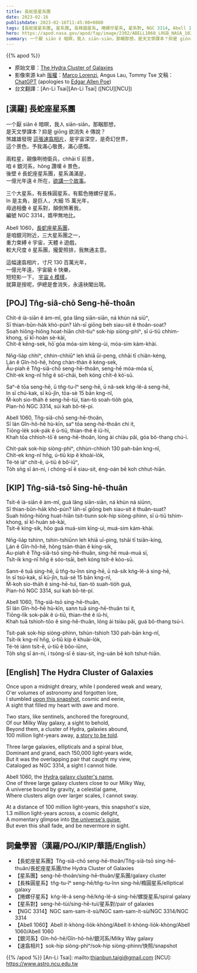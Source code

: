 ```yaml
---
title: 長蛇座星系團
date: 2023-02-16
publishdate: 2023-02-16T11:45:00+0800
tags: [長蛇座星系團, 星系團, 長株圓星系, 捲螺仔星系, 星系對, NGC 3314, Abell 1060, 銀河系, 速翕相片]
hero: https://apod.nasa.gov/apod/fap/image/2302/ABELL1060_LRGB_NASA_1024.jpg
summary: 一个厭 siān ê 暗暝，我人 siān-siān，那睏那想，是天文學課本？抑是 giōng 欲消失 ê 傳說？
---
```


{{% apod %}}

- 原始文章：[The Hydra Cluster of Galaxies](https://apod.nasa.gov/apod/ap230216.html)
- 影像來源 kah [版權][copyright]：[Marco Lorenzi](https://www.glitteringlights.com/), Angus Lau, Tommy Tse
文稿：[ChatGPT](https://openai.com/blog/chatgpt/) (apologies to [Edgar Allen Poe](https://www.poets.org/poet/edgar-allan-poe))
- 台文翻譯：[An-Li Tsai][An-Li Tsai] ([NCU][NCU])

## [漢羅] 長蛇座星系團
一个厭 siān ê 暗暝，我人 siān-siān，那睏那想，  
是天文學課本？抑是 giōng 欲消失 ê 傳說？  
煞雄雄發現 [這張速翕相片][upon this snapshot]，是宇宙深空，是奇幻世界，  
這个景色，予我滿心敬畏，滿心感慨。

兩粒星，親像咧徛衛兵，chhāi tī 前景，  
咱 ê 銀河系，hŏng 讚嘆 ê 景色，  
後壁 ê 長蛇座星系團，星系滿滿是，  
一億光年遠 ê 所在，[欲講一个故事][a story to be told]。

三个大星系，有長株圓星系，有藍色捲螺仔星系，  
In 是主角，是巨人，大細 15 萬光年，  
毋過相疊 ê 星系對，顛倒煞著我，  
編號 NGC 3314，媠甲無地比。

Abell 1060，[長蛇座星系團][Hydra galaxy cluster's name]，  
是咱銀河附近，三大星系團之一，  
重力束縛 ê 宇宙，天體 ê 遊戲，  
較大尺度 ê 星系團，攏愛照排，我無通主意。

這幅速翕相片，寸尺 130 百萬光年，  
一億光年遠，宇宙級 ê 快樂，  
短短影一下， [宇宙 ê 模樣][the universe's guise]，  
就算是按呢，伊總是會消失，永遠袂閣出現。

## [POJ] Tn̂g-siâ-chō Seng-hē-thoân
Chi̍t-ê ià-siān ê àm-mî, góa lâng siān-siān, ná khùn ná siūⁿ,  
Sī thian-bûn-ha̍k khò-pún? Ia̍h-sī giōng beh siau-sit ê thoân-soat?  
Soah hiông-hiông hoat-hiān chit-tiuⁿ sok-hip siòng-phìⁿ, sī ú-tiū chhim-khong, sī kî-hoàn sè-kài,  
Chit-ê kéng-sek, hō͘ góa móa-sim kèng-ùi, móa-sim kám-khài.

Nn̄g-lia̍p chhiⁿ, chhin-chhiūⁿ leh khiā ūi-peng, chhāi tī chiân-kéng,  
Lán ê Gîn-hô-hē, hŏng chàn-thàn ê kéng-sek,  
Āu-piah ê Tn̂g-siâ-chō seng-hē-thoân, seng-hē móa-móa sī,  
Chi̍t-ek kng-nî hn̄g ê só͘-chāi, beh kóng chi̍t-ê kò͘-sū.

Saⁿ-ê tōa seng-hē, ū tn̂g-tu-îⁿ seng-hē, ū nâ-sek kńg-lê-á seng-hē,  
In sī chú-kak, sī kū-jîn, tōa-sè 15 bān kng-nî,  
M̄-koh sio-tha̍h ê seng-hē-tùi, tian-tò soah-tio̍h góa,  
Pian-hō NGC 3314, súi kah bô-tè-pí.

Abell 1060, Tn̂g-siâ-chō seng-hē-thoân,  
Sī lán Gîn-hô-hē hù-kīn, saⁿ tōa seng-hē-thoân chi it,  
Tiōng-le̍k sok-pa̍k ê ú-tiū, thian-thé ê iû-hì,  
Khah tōa chhioh-tō͘ ê seng-hē-thoân, lóng ài chiàu pâi, góa bô-thang chú-ì.

Chit-pak sok-hip siòng-phìⁿ, chhùn-chhioh 130 pah-bān kng-nî,  
Chi̍t-ek kng-nî hn̄g, ú-tiū kip ê khoài-lo̍k,  
Té-té iáⁿ chi̍t-ē, ú-tiū ê bô͘-iūⁿ,  
To̍h sǹg sī án-ni, i chóng-sī ē siau-sit, éng-oán bē koh chhut-hiān.

## [KIP] Tn̂g-siâ-tsō Sing-hē-thuân
Tsi̍t-ê ià-siān ê àm-mî, guá lâng siān-siān, ná khùn ná siūnn,  
Sī thian-bûn-ha̍k khò-pún? Ia̍h-sī giōng beh siau-sit ê thuân-suat?  
Suah hiông-hiông huat-hiān tsit-tiunn sok-hip siòng-phìnn, sī ú-tiū tshim-khong, sī kî-huàn sè-kài,  
Tsit-ê kíng-sik, hōo guá muá-sim kìng-uì, muá-sim kám-khài.

Nn̄g-lia̍p tshinn, tshin-tshiūnn leh khiā uī-ping, tshāi tī tsiân-kíng,  
Lán ê Gîn-hô-hē, hŏng tsàn-thàn ê kíng-sik,  
Āu-piah ê Tn̂g-siâ-tsō sing-hē-thuân, sing-hē muá-muá sī,  
Tsi̍t-ik kng-nî hn̄g ê sóo-tsāi, beh kóng tsi̍t-ê kòo-sū.

Sann-ê tuā sing-hē, ū tn̂g-tu-înn sing-hē, ū nâ-sik kńg-lê-á sing-hē,  
In sī tsú-kak, sī kū-jîn, tuā-sè 15 bān kng-nî,  
M̄-koh sio-tha̍h ê sing-hē-tuì, tian-tò suah-tio̍h guá,  
Pian-hō NGC 3314, suí kah bô-tè-pí.

Abell 1060, Tn̂g-siâ-tsō sing-hē-thuân,  
Sī lán Gîn-hô-hē hù-kīn, sann tuā sing-hē-thuân tsi it,  
Tiōng-li̍k sok-pa̍k ê ú-tiū, thian-thé ê iû-hì,  
Khah tuā tshioh-tōo ê sing-hē-thuân, lóng ài tsiàu pâi, guá bô-thang tsú-ì.

Tsit-pak sok-hip siòng-phìnn, tshùn-tshioh 130 pah-bān kng-nî,  
Tsi̍t-ik kng-nî hn̄g, ú-tiū kip ê khuài-lo̍k,  
Té-té iánn tsi̍t-ē, ú-tiū ê bôo-iūnn,  
To̍h sǹg sī án-ni, i tsóng-sī ē siau-sit, íng-uán bē koh tshut-hiān.

## [English] The Hydra Cluster of Galaxies
Once upon a midnight dreary, while I pondered weak and weary,  
O'er volumes of astronomy and forgotten lore,  
I stumbled [upon this snapshot][upon this snapshot], cosmic and eerie,  
A sight that filled my heart with awe and more.

Two stars, like sentinels, anchored the foreground,  
Of our Milky Way galaxy, a sight to behold,  
Beyond them, a cluster of Hydra, galaxies abound,  
100 million light-years away, [a story to be told][a story to be told].

Three large galaxies, ellipticals and a spiral blue,  
Dominant and grand, each 150,000 light-years wide,  
But it was the overlapping pair that caught my view,  
Cataloged as NGC 3314, a sight I cannot hide.

Abell 1060, the [Hydra galaxy cluster's name][Hydra galaxy cluster's name],  
One of three large galaxy clusters close to our Milky Way,  
A universe bound by gravity, a celestial game,  
Where clusters align over larger scales, I cannot sway.

At a distance of 100 million light-years, this snapshot's size,  
1.3 million light-years across, a cosmic delight,  
A momentary glimpse into [the universe's guise][the universe's guise],  
But even this shall fade, and be nevermore in sight.

## 詞彙學習（漢羅/POJ/KIP/華語/English）
- 【長蛇座星系團】Tn̂g-siâ-chō seng-hē-thoân/Tn̂g-siâ-tsō sing-hē-thuân/長蛇座星系團/the Hydra Cluster of Galaxies
- 【星系團】seng-hē-thoân/sing-hē-thuân/星系團/galaxy cluster
- 【長株圓星系】tn̂g-tu-îⁿ seng-hē/tn̂g-tu-înn sing-hē/橢圓星系/elliptical galaxy
- 【捲螺仔星系】kńg-lê-á seng-hē/kńg-lê-á sing-hē/螺旋星系/spiral galaxy
- 【星系對】seng-hē-tùi/sing-hē-tuì/星系對/pair of galaxies
- 【NGC 3314】NGC sam-sam-it-sù/NGC sam-sam-it-sù/NGC 3314/NGC 3314
- 【Abell 1060】Abell it-khòng-lio̍k-khòng/Abell it-khòng-lio̍k-khòng/Abell 1060/Abell 1060
- 【銀河系】Gîn-hô-hē/Gîn-hô-hē/銀河系/Milky Way galaxy
- 【速翕相片】sok-hip siòng-phìⁿ/sok-hip siòng-phìnn/快照/snapshot


{{% /apod %}}
[An-Li Tsai]: mailto:thianbun.taigi@gmail.com
[NCU]: https://www.astro.ncu.edu.tw

[copyright]: https://apod.nasa.gov/apod/fap/lib/about_apod.html#srapply
[License]: https://creativecommons.org/licenses/by/2.0/

[upon this snapshot]:https://apod.nasa.gov/apod/ap230216.htmlap120512.html
[a story to be told]:https://www.nasa.gov/feature/goddard/2023/nasas-curious-universe-podcast-returns-for-season-five/
[Hydra galaxy cluster's name]:https://en.wikipedia.org/wiki/Hydra_Cluster
[the universe's guise]:https://www.nasa.gov/feature/goddard/2023/nasa-s-webb-uncovers-new-details-in-pandora-s-cluster


